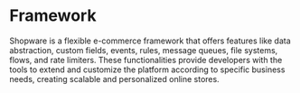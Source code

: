 # Framework

Shopware is a flexible e-commerce framework that offers features like data abstraction, custom fields, events, rules, message queues, file systems, flows, and rate limiters. These functionalities provide developers with the tools to extend and customize the platform according to specific business needs, creating scalable and personalized online stores.
